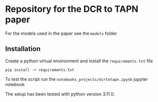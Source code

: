 # Repository for the DCR to TAPN paper

For the models used in the paper see the ``models`` folder

## Installation

Create a python virtual environment and install the ``requirements.txt`` file
```
pip install -r requirements.txt
```

To test the script run the ``notebooks_projects/dcrtotapn.ipynb`` jupyter notebook

The setup has been tested with python version 3.11.0.
